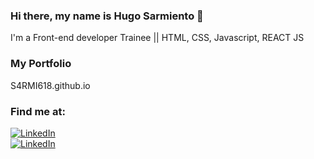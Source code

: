 ﻿### Hi there, my name is Hugo Sarmiento 👋

I'm a Front-end developer Trainee || HTML, CSS, Javascript, REACT JS

### My Portfolio
S4RMI618.github.io

### Find me at:

[![LinkedIn](https://img.shields.io/badge/LinkedIn-Hugo_Sarmiento-FF00000?style=for-the-badge&logo=linkedin&logoColor=white&labelColor=0D74FC)](https://www.linkedin.com/in/sarmientohugo618)</br>
[![LinkedIn](https://img.shields.io/badge/Instagram-@sarmiento618-E4405F?style=for-the-badge&logo=instagram&logoColor=white&labelColor=FF5587)](https://www.instagram.com/sarmiento_618/)

<!--
**S4RMI618/S4RMI618** is a ✨ _special_ ✨ repository because its `README.md` (this file) appears on your GitHub profile.

Here are some ideas to get you started:

- 🔭 I’m currently working on ...
- 🌱 I’m currently learning ...
- 👯 I’m looking to collaborate on ...
- 🤔 I’m looking for help with ...
- 💬 Ask me about ...
- 📫 How to reach me: ...
- 😄 Pronouns: ...
- ⚡ Fun fact: ...
-->

